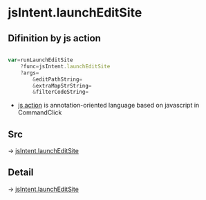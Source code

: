 # jsIntent.launchEditSite

## Difinition by js action

```js.js

var=runLaunchEditSite
	?func=jsIntent.launchEditSite
	?args=
		&editPathString=
		&extraMapStrString=
		&filterCodeString=
```

- [js action](#) is annotation-oriented language based on javascript in CommandClick

## Src

-> [jsIntent.launchEditSite](https://github.com/puutaro/CommandClick/blob/master/app/src/main/java/com/puutaro/commandclick/fragment_lib/terminal_fragment/js_interface/JsIntent.kt#L25)

## Detail

-> [jsIntent.launchEditSite](https://github.com/puutaro/CommandClick/blob/master/md/developer/js_interface/details/JsIntent/launchEditSite.md)
